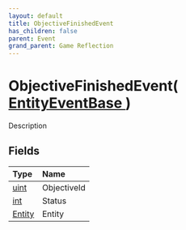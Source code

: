 ```yaml
---
layout: default
title: ObjectiveFinishedEvent
has_children: false
parent: Event
grand_parent: Game Reflection
---
```

# ObjectiveFinishedEvent( [ EntityEventBase ](/docs/game-reflection/events/entity_event_base) )
Description 

## Fields

| Type | Name |
|:-------------|:--------------|
| [uint](/docs/game-reflection/components/uint) | ObjectiveId |
| [int](/docs/game-reflection/enums/int) | Status |
| [Entity](/docs/game-reflection/classes/entity) | Entity |

